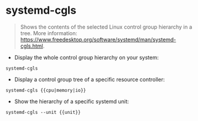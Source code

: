 # systemd-cgls

> Shows the contents of the selected Linux control group hierarchy in a tree.
> More information: <https://www.freedesktop.org/software/systemd/man/systemd-cgls.html>.

- Display the whole control group hierarchy on your system:

`systemd-cgls`

- Display a control group tree of a specific resource controller:

`systemd-cgls {{cpu|memory|io}}`

- Show the hierarchy of a specific systemd unit:

`systemd-cgls --unit {{unit}}`
